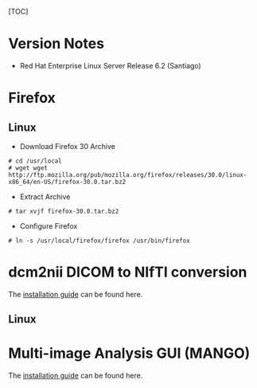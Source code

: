 [TOC]

# Version Notes

* Red Hat Enterprise Linux Server Release 6.2 (Santiago)

# Firefox
## Linux 

* Download Firefox 30 Archive
```
# cd /usr/local
# wget wget http://ftp.mozilla.org/pub/mozilla.org/firefox/releases/30.0/linux-x86_64/en-US/firefox-30.0.tar.bz2

```

* Extract Archive
```
# tar xvjf firefox-30.0.tar.bz2

```

* Configure Firefox

```
# ln -s /usr/local/firefox/firefox /usr/bin/firefox

```

# dcm2nii DICOM to NIfTI conversion

The [installation guide](http://www.mccauslandcenter.sc.edu/mricro/mricron/install.html) can be found here.

## Linux

# Multi-image Analysis GUI (MANGO)

The [installation guide](http://ric.uthscsa.edu/mango/mango.html) can be found here.



